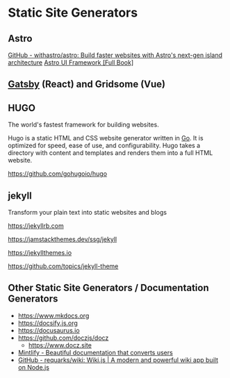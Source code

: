 # Static Site Generators

## Astro

[GitHub - withastro/astro: Build faster websites with Astro's next-gen island architecture](https://github.com/withastro/astro)
[Astro UI Framework [Full Book]](https://www.freecodecamp.org/news/how-to-use-the-astro-ui-framework/)

## [Gatsby](gatsby) (React) and Gridsome (Vue)

## HUGO

The world's fastest framework for building websites.

Hugo is a static HTML and CSS website generator written in [Go](https://golang.org/). It is optimized for speed, ease of use, and configurability. Hugo takes a directory with content and templates and renders them into a full HTML website.

https://github.com/gohugoio/hugo

## jekyll

Transform your plain text into static websites and blogs

https://jekyllrb.com

https://jamstackthemes.dev/ssg/jekyll

https://jekyllthemes.io

https://github.com/topics/jekyll-theme

## Other Static Site Generators / Documentation Generators

- https://www.mkdocs.org
- https://docsify.js.org
- https://docusaurus.io
- https://github.com/doczjs/docz
  - https://www.docz.site
- [Mintlify - Beautiful documentation that converts users](https://mintlify.com/)
- [GitHub - requarks/wiki: Wiki.js | A modern and powerful wiki app built on Node.js](https://github.com/Requarks/wiki)
